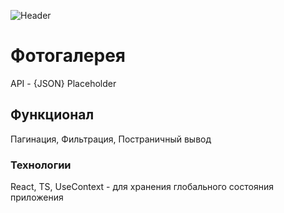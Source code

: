 ![Header](https://github.com/gallery-react/src/assets/scrin.jpg)

# Фотогалерея

API - {JSON} Placeholder

## Функционал

Пагинация,
Фильтрация,
Постраничный вывод

### Технологии

React,
TS,
UseContext - для хранения глобального состояния приложения